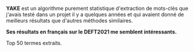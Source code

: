 **YAKE** est un algorithme purement statistique d'extraction de mots-clés que j'avais testé dans un projet il y a quelques années et qui avaient donné de meilleurs résultats que d'autres méthodes similaires.

**Ses résultats en français sur le DEFT2021 me semblent intéressants.**

Top 50 termes extraits.